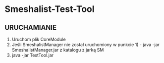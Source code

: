 # Smeshalist-Test-Tool
## URUCHAMIANIE
1) Uruchom plik CoreModule
2) Jeśli SmeshalistManager nie został uruchomiony w punkcie 1) - java -jar SmeshalistManager.jar z katalogu z jarką SM
3) java -jar TestTool.jar